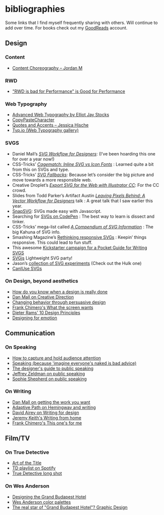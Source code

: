 bibliographies
==============

Some links that I find myself frequently sharing with others. Will continue to add over time. For books check out my [GoodReads](http://www.goodreads.com/samkap) account.


## Design

### Content
* [Content Choreography – Jordan M](http://www.jordanm.co.uk/lab/contentchoreography)

### RWD
* ["RWD is bad for Performance" is Good for Performance](http://timkadlec.com/2014/07/rwd-is-bad-for-performance-is-good-for-performance/)

### Web Typography
*	[Advanced Web Typography by Elliot Jay Stocks](http://advancedwebtypography.com/)
* [CopyPasteCharacter](http://copypastecharacter.com/)
* [Quotes and Accents – Jessica Hische](http://copypastecharacter.com/)
* [Typ.io (Web Typography gallery)](http://www.typ.io)

### SVGS
* Daniel Mall’s [_SVG Workflow for Designers_](http://danielmall.com/articles/svg-workflow-for-designers/): (I’ve been hoarding this one for over a year now!)
* CSS-Tricks’ [_Cagematch: Inline SVG vs Icon Fonts_](http://css-tricks.com/icon-fonts-vs-svg/) : Learned quite a bit from this on SVGs and type.
* CSS-Tricks’ [_SVG Fallbacks_](http://css-tricks.com/svg-fallbacks/): Because let’s consider the big picture and move towards a more responsible web.
* Creative Droplet’s [_Export SVG for the Web with Illustrator CC_](http://creativedroplets.com/export-svg-for-the-web-with-illustrator-cc/): For the CC crowd.
* Slides from Todd Parker’s Artifact Austin [_Leaving Pixels Behind: A Vector Workflow for Designers_](http://filamentgroup.com/lab/artifact-austin-svg-workflow.html) talk : A great talk that I saw earlier this year.
* [SnapSVG](http://snapsvg.io/): SVGs made easy with Javascript.
* Searching for [SVGs on CodePen](http://codepen.io/search/?q=svg&limit=all&order=&depth=everything&show_forks=false&page=2) : The best way to learn is dissect and tinker.
* CSS-Tricks’ mega-list called [_A Compendium of SVG Information_](http://css-tricks.com/mega-list-svg-information/) : The big Kahuna of SVG info.
* Smashing Magazine’s [Rethinking responsive SVGs](http://www.smashingmagazine.com/2014/03/05/rethinking-responsive-svg/) : Keepin’ things responsive. This could lead to fun stuff.
* This awesome [Kickstarter campaign for a Pocket Guide for Writing SVGS](https://www.kickstarter.com/projects/1207904509/pocket-guide-to-writing-svg)
* [SVGjs](http://www.svgjs.com/) Lightweight SVG party!
* Jason’s [collection of SVG experiments](http://codepen.io/collection/hzyxu/) (Check out the Hulk one)
* [CanIUse SVGs](http://caniuse.com/#search=svg)

### On Design, beyond aesthetics

*   [How do you know when a design is really done](http://www.fastcodesign.com/3028076/how-do-you-know-when-a-design-is-really-done)
*   [Dan Mall on Creative Direction](http://danielmall.com/articles/on-creative-direction/)
*   [Changing behavior through persuasive design](http://www.slideshare.net/mattdanna/changing-behavior-through-persuasive-design-sxsw-2014?ref=http://www.slideshare.net/?ss)
*   [Frank Chimero's What the screen wants](http://frankchimero.com/talks/what-screens-want/transcript/)
*   [Dieter Rams' 10 Design Principles](https://readymag.com/shuffle/dieter-rams/2/)
*   [Designing for emotion](http://www.abookapart.com/products/designing-for-emotion)


## Communication
### On Speaking

*   [How to capture and hold audience attention](http://www.inc.com/sims-wyeth/how-to-capture-and-hold-audience-attention.html)
*   [Speaking (because 'imagine everyone's naked is bad advice)](http://speaking.io/)
*   [The designer's guide to public speaking](http://www.creativebloq.com/design/public-speaking-31411031)
*   [Jeffrey Zeldman on public speaking](http://www.zeldman.com/2014/02/01/the-page-the-stage/)
*   [Sophie Shepherd on public speaking](http://sophieshepherd.com/2013/07/public-speaking.html)


### On Writing

*   [Dan Mall on getting the work you want](http://danielmall.com/articles/how-to-get-the-work-you-want/)
*   [Adaptive Path on Hemingway and writing](http://www.adaptivepath.com/ideas/writing-for-designers-be-like-papa/)
*   [David Airey on Writing for design](http://www.davidairey.com/writing-for-design/)
*   [Jeremy Keith's Writing from home](http://adactio.com/journal/6632/)
*   [Frank Chimero's This one's for me](http://frankchimero.com/blog/this-ones-for-me/)


## Film/TV

### On True Detective

*   [Art of the Title](http://www.artofthetitle.com/title/true-detective/)
*   [TD playlist on Spotify](https://play.spotify.com/user/1163710959/playlist/0EJ7r6YKPD3QIVDa1gycsw)
*   [True Detective long shot](http://www.huffingtonpost.com/2014/02/13/true-detective-6-minute-continuous-shot_n_4778934.html)


### On Wes Anderson

*   [Designing the Grand Budapest Hotel](http://www.creativereview.co.uk/cr-blog/2014/march/grand-budapest-hotel)
*   [Wes Anderson color palettes](http://wesandersonpalettes.tumblr.com/)
*   [The real star of "Grand Budapest Hotel"? Graphic Design](http://www.fastcodesign.com/3027566/the-real-star-of-the-grand-budapest-hotel-graphic-design)